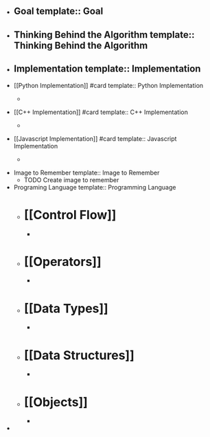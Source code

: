 - Goal
  template:: Goal
	-
- Thinking Behind the Algorithm
  template:: Thinking Behind the Algorithm
	-
- Implementation
  template:: Implementation
	-
- [[Python Implementation]] #card 
  template:: Python Implementation
	- ```
	  ```
- [[C++ Implementation]] #card
  template:: C++ Implementation
	- ```
	  ```
- [[Javascript Implementation]] #card 
  template:: Javascript Implementation
	- ```
	  ```
- Image to Remember
  template:: Image to Remember
	- TODO Create image to remember
- Programing Language
  template:: Programming Language
	- # **[[Control Flow]]**
		-
	- # **[[Operators]]**
		-
	- # **[[Data Types]]**
		-
	- # **[[Data Structures]]**
		-
	- # **[[Objects]]**
		-
-